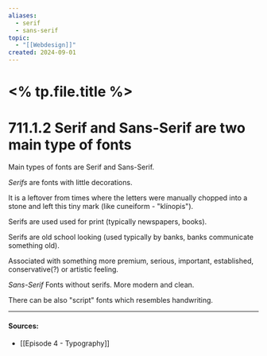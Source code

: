 ```yaml
---
aliases:
  - serif
  - sans-serif
topic:
  - "[[Webdesign]]"
created: 2024-09-01
---
```

# <% tp.file.title %>



# 711.1.2 Serif and Sans-Serif are two main type of fonts

Main types of fonts are Serif and Sans-Serif.

*Serifs* are fonts with little decorations.

It is a leftover from times where the letters were manually chopped into a stone and left this tiny mark (like cuneiform - "klínopis").

Serifs are used used for print (typically newspapers, books).

Serifs are old school looking (used typically by banks, banks communicate something old).

Associated with something more premium, serious, important, established, conservative(?) or artistic feeling.

*Sans-Serif* Fonts without serifs.
More modern and clean.

There can be also "script" fonts which resembles handwriting.
___
#### Sources:
- [[Episode 4 - Typography]]